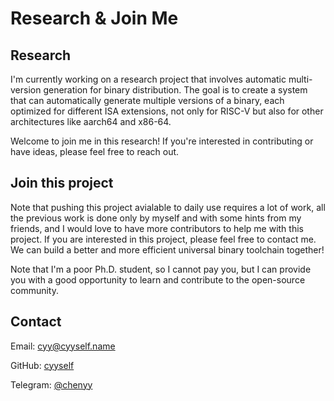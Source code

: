 # Research & Join Me

## Research

I'm currently working on a research project that involves automatic multi-version generation for binary distribution. The goal is to create a system that can automatically generate multiple versions of a binary, each optimized for different ISA extensions, not only for RISC-V but also for other architectures like aarch64 and x86-64.

Welcome to join me in this research! If you're interested in contributing or have ideas, please feel free to reach out.

## Join this project

Note that pushing this project avialable to daily use requires a lot of work, all the previous work is done only by myself and with some hints from my friends, and I would love to have more contributors to help me with this project. If you are interested in this project, please feel free to contact me. We can build a better and more efficient universal binary toolchain together!

Note that I'm a poor Ph.D. student, so I cannot pay you, but I can provide you with a good opportunity to learn and contribute to the open-source community.

## Contact

Email: [cyy@cyyself.name](mailto:cyy@cyyself.name)

GitHub: [cyyself](https://github.com/cyyself)

Telegram: [@chenyy](https://t.me/chenyy)
